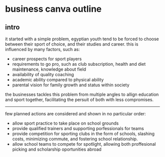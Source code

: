 # business canva outline
## intro
it started with a simple problem, egyptian youth tend to be forced to choose between their sport of choice, and their studies and career. this is influenced by many factors, such as:
- career prospects for sport players
- requirements to go pro, such as club subscription, health and diet maintenance, knowledge about field
- availability of quality coaching
- academic ability compared to physical ability
- parental vision for family growth and status within society

the businesses tackles this problem from multiple angles to allign education and sport together, facilitating the persuit of both with less compromises.

---

few planned actions are considered and shown in no particular order:

- allow sport practice to take place on school grounds
- provide qualified trainers and supporting porfessionals for teams
- provide competition for sporting clubs in the form of schools, slashing costs, minimizing commute, and fostering school relationship.
- allow school teams to compete for spotlight, allowing both proffesional picking and scholarship oportunities abroad